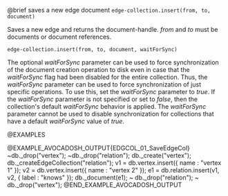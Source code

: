 

@brief saves a new edge document
`edge-collection.insert(from, to, document)`

Saves a new edge and returns the document-handle. *from* and *to*
must be documents or document references.

`edge-collection.insert(from, to, document, waitForSync)`

The optional *waitForSync* parameter can be used to force
synchronization of the document creation operation to disk even in case
that the *waitForSync* flag had been disabled for the entire collection.
Thus, the *waitForSync* parameter can be used to force synchronization
of just specific operations. To use this, set the *waitForSync* parameter
to *true*. If the *waitForSync* parameter is not specified or set to
*false*, then the collection's default *waitForSync* behavior is
applied. The *waitForSync* parameter cannot be used to disable
synchronization for collections that have a default *waitForSync* value
of *true*.

@EXAMPLES

@EXAMPLE_AVOCADOSH_OUTPUT{EDGCOL_01_SaveEdgeCol}
  ~db._drop("vertex");
  ~db._drop("relation");
  db._create("vertex");
  db._createEdgeCollection("relation");
  v1 = db.vertex.insert({ name : "vertex 1" });
  v2 = db.vertex.insert({ name : "vertex 2" });
  e1 = db.relation.insert(v1, v2, { label : "knows" });
  db._document(e1);
~ db._drop("relation");
~ db._drop("vertex");
@END_EXAMPLE_AVOCADOSH_OUTPUT


